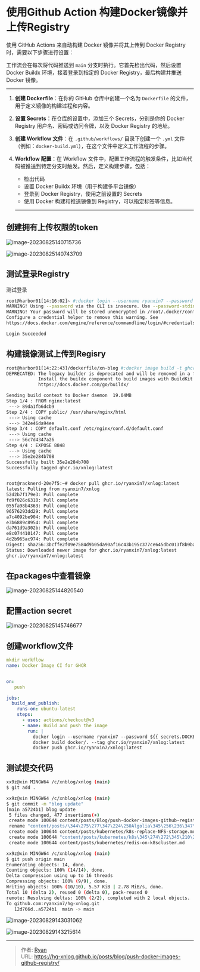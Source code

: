 # 使用Github Action 构建Docker镜像并上传Registry




使用 GitHub Actions 来自动构建 Docker 镜像并将其上传到 Docker Registry 时，需要以下步骤进行设置：



工作流会在每次将代码推送到 `main` 分支时执行。它首先检出代码，然后设置 Docker Buildx 环境，接着登录到指定的 Docker Registry，最后构建并推送 Docker 镜像。

---



1. **创建 Dockerfile**：在你的 GitHub 仓库中创建一个名为 `Dockerfile` 的文件，用于定义镜像的构建过程和内容。

2. **设置 Secrets**：在仓库的设置中，添加三个 Secrets，分别是你的 Docker Registry 用户名、密码或访问令牌，以及 Docker Registry 的地址。

3. **创建 Workflow 文件**：在 `.github/workflows/` 目录下创建一个 `.yml` 文件（例如：`docker-build.yml`），在这个文件中定义工作流程的步骤。

4. **Workflow 配置**：在 Workflow 文件中，配置工作流程的触发条件，比如当代码被推送到特定分支时触发。然后，定义构建步骤，包括：

   - 检出代码
   - 设置 Docker Buildx 环境（用于构建多平台镜像）
   - 登录到 Docker Registry，使用之前设置的 Secrets
   - 使用 Docker 构建和推送镜像到 Registry，可以指定标签等信息。

   

   ---

   



## 创建拥有上传权限的token

![image-20230825140715736](https://cdn1.ryanxin.live/image-20230825140715736.png)

![image-20230825140743709](https://cdn1.ryanxin.live/image-20230825140743709.png)



## 测试登录Registry



测试登录

```bash
root@harbor01[14:16:02]~ #:docker login --username ryanxin7 --password ghp_xxxxxxxx ghcr.io
WARNING! Using --password via the CLI is insecure. Use --password-stdin.
WARNING! Your password will be stored unencrypted in /root/.docker/config.json.
Configure a credential helper to remove this warning. See
https://docs.docker.com/engine/reference/commandline/login/#credentials-store

Login Succeeded

```



## 构建镜像测试上传到Regisry



```bash
root@harbor01[14:22:43]/dockerfile/xn-blog #:docker image build -t ghcr.io/xnlog:latest ./
DEPRECATED: The legacy builder is deprecated and will be removed in a future release.
            Install the buildx component to build images with BuildKit:
            https://docs.docker.com/go/buildx/

Sending build context to Docker daemon  19.04MB
Step 1/4 : FROM nginx:latest
 ---> 89da1fb6dcb9
Step 2/4 : COPY public/ /usr/share/nginx/html
 ---> Using cache
 ---> 342e46da94ee
Step 3/4 : COPY default.conf /etc/nginx/conf.d/default.conf
 ---> Using cache
 ---> 56c7d4347a26
Step 4/4 : EXPOSE 8848
 ---> Using cache
 ---> 35e2e284b708
Successfully built 35e2e284b708
Successfully tagged ghcr.io/xnlog:latest
```

```bash

root@racknerd-20e7f5:~# docker pull ghcr.io/ryanxin7/xnlog:latest
latest: Pulling from ryanxin7/xnlog
52d2b7f179e3: Pull complete
fd9f026c6310: Pull complete
055fa98b4363: Pull complete
96576293dd29: Pull complete
a7c4092be904: Pull complete
e3b6889c8954: Pull complete
da761d9a302b: Pull complete
e8c074410147: Pull complete
4d2b965ac974: Pull complete
Digest: sha256:3bcffe2f09e7584d9b05da90af16c43b195c377ce645dbc013f8b9ba70ce83de
Status: Downloaded newer image for ghcr.io/ryanxin7/xnlog:latest
ghcr.io/ryanxin7/xnlog:latest
```



## 在packages中查看镜像

![image-20230825144820540](https://cdn1.ryanxin.live/image-20230825144820540.png)





## 配置action secret

![image-20230825145746677](https://cdn1.ryanxin.live/image-20230825145746677.png)





## 创建workflow文件

```yaml
mkdir workflow
name: Docker Image CI for GHCR


on:
   push

jobs:
  build_and_publish:
    runs-on: ubuntu-latest
    steps:
      - uses: actions/checkout@v3
      - name: Build and push the image
        run: |
          docker login --username ryanxin7 --password ${{ secrets.DOCKERPACKAING }} ghcr.io
          docker build docker/. --tag ghcr.io/ryanxin7/xnlog:latest
          docker push ghcr.io/ryanxin7/xnlog:latest
```





## 测试提交代码

```bash
xx9z@xin MINGW64 /c/xnblog/xnlog (main)
$ git add .

xx9z@xin MINGW64 /c/xnblog/xnlog (main)
$ git commit -m "blog update"
[main a5724b1] blog update
 5 files changed, 477 insertions(+)
 create mode 100644 content/posts/Blog/push-docker-images-github-registry.md
 rename "content/posts/\344\275\277\347\224\250Algolia\345\256\236\347\216\260Hugo\346\234\254\345\234\260\346\231\272\350\203\275\346\220\234\347\264\242.md" => "content/posts/Blog/\344\275\277\347\224\250Algolia\345\256\236\347\216\260Hugo\346\234\254\345\234\260\346\231\272\350\203\275\346\220\234\347\264\242.md" (100%)
 create mode 100644 content/posts/kubernetes/k8s-replace-NFS-storage.md
 create mode 100644 "content/posts/kubernetes/k8s\345\274\272\345\210\266\345\210\240\351\231\244pod&pv&pvc\345\222\214ns&namespace\346\226\271\346\263\225.md"
 create mode 100644 content/posts/kubernetes/redis-on-k8scluster.md

xx9z@xin MINGW64 /c/xnblog/xnlog (main)
$ git push origin main
Enumerating objects: 14, done.
Counting objects: 100% (14/14), done.
Delta compression using up to 16 threads
Compressing objects: 100% (9/9), done.
Writing objects: 100% (10/10), 5.57 KiB | 2.78 MiB/s, done.
Total 10 (delta 2), reused 0 (delta 0), pack-reused 0
remote: Resolving deltas: 100% (2/2), completed with 2 local objects.
To github.com:ryanxin7/hg-xnlog.git
   12d766d..a5724b1  main -> main
```





![image-20230829143031062](https://cdn1.ryanxin.live/image-20230829143031062.png)

![image-20230829143215614](https://cdn1.ryanxin.live/image-20230829143215614.png)


---

> 作者: [Ryan](https://github.com/ryanxin7)  
> URL: https://hg-xnlog.github.io/posts/blog/push-docker-images-github-registry/  


